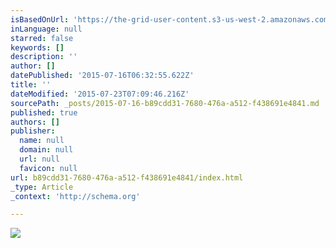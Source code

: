 ```yaml
---
isBasedOnUrl: 'https://the-grid-user-content.s3-us-west-2.amazonaws.com/eb802d6b-e4d6-45d3-beb7-e4f41d8cf37c.png'
inLanguage: null
starred: false
keywords: []
description: ''
author: []
datePublished: '2015-07-16T06:32:55.622Z'
title: ''
dateModified: '2015-07-23T07:09:46.216Z'
sourcePath: _posts/2015-07-16-b89cdd31-7680-476a-a512-f438691e4841.md
published: true
authors: []
publisher:
  name: null
  domain: null
  url: null
  favicon: null
url: b89cdd31-7680-476a-a512-f438691e4841/index.html
_type: Article
_context: 'http://schema.org'

---
```

![](https://the-grid-user-content.s3-us-west-2.amazonaws.com/eb802d6b-e4d6-45d3-beb7-e4f41d8cf37c.png)